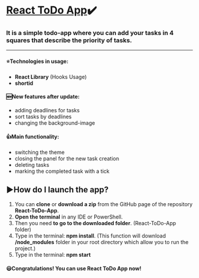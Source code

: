 # [React ToDo App](https://m-fil.github.io/React-ToDo-App/)✔️
### It is a simple todo-app where you can add your tasks in 4 squares that describe the priority of tasks.
***

#### ⭐️**Technologies in usage:** 
- **React Library** (Hooks Usage)
- **shortid**

#### 🆕**New features after update:**
- adding deadlines for tasks
- sort tasks by deadlines
- changing the background-image

#### 👍**Main functionality:**
- switching the theme
- closing the panel for the new task creation
- deleting tasks
- marking the completed task with a tick

## ▶️How do I launch the app?
1) You can **clone** or **download a zip** from the GitHub page of the repository **React-ToDo-App**. 
2) **Open the terminal** in any IDE or PowerShell.
3) Then you need **to go to the downloaded folder**. (React-ToDo-App folder)
4) Type in the terminal: **npm install**. (This function will download **/node_modules** folder in your root directory which allow you to run the project.)
5) Type in the terminal: **npm start**

#### 😃Congratulations! You can use React ToDo App now!
